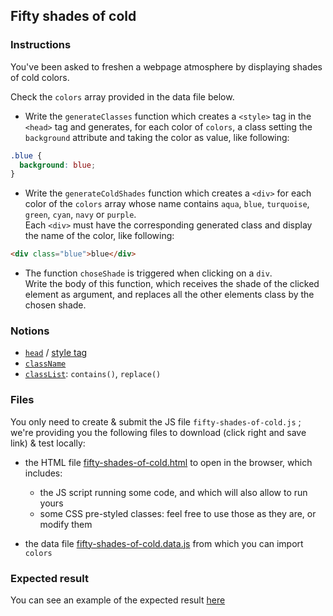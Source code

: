 ## Fifty shades of cold

### Instructions

You've been asked to freshen a webpage atmosphere by displaying shades of cold colors.

Check the `colors` array provided in the data file below.

- Write the `generateClasses` function which creates a `<style>` tag in the `<head>` tag and generates, for each color of `colors`, a class setting the `background` attribute and taking the color as value, like following:

```css
.blue {
  background: blue;
}
```

- Write the `generateColdShades` function which creates a `<div>` for each color of the `colors` array whose name contains `aqua`, `blue`, `turquoise`, `green`, `cyan`, `navy` or `purple`.\
  Each `<div>` must have the corresponding generated class and display the name of the color, like following:

```html
<div class="blue">blue</div>
```

- The function `choseShade` is triggered when clicking on a `div`.\
  Write the body of this function, which receives the shade of the clicked element as argument, and replaces all the other elements class by the chosen shade.

### Notions

- [`head`](https://developer.mozilla.org/en-US/docs/Web/API/Document/head) / [style tag](https://developer.mozilla.org/en-US/docs/Web/HTML/Element/style)
- [`className`](https://developer.mozilla.org/en-US/docs/Web/API/Element/className)
- [`classList`](https://developer.mozilla.org/en-US/docs/Web/API/Element/classList): `contains()`, `replace()`

### Files

You only need to create & submit the JS file `fifty-shades-of-cold.js` ; we're providing you the following files to download (click right and save link) & test locally:

- the HTML file [fifty-shades-of-cold.html](/public/subjects/fifty-shades-of-cold/fifty-shades-of-cold.html) to open in the browser, which includes:

  - the JS script running some code, and which will also allow to run yours
  - some CSS pre-styled classes: feel free to use those as they are, or modify them

- the data file [fifty-shades-of-cold.data.js](/public/subjects/fifty-shades-of-cold/fifty-shades-of-cold.data.js) from which you can import `colors`

### Expected result

You can see an example of the expected result [here](https://youtu.be/a-3JDEvW-Qg)
